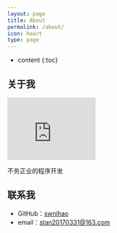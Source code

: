 ```yaml
---
layout: page
title: About
permalink: /about/
icon: heart
type: page
---
```


* content
{:toc}

## 关于我

<iframe src="https://githubbadge.appspot.com/gaohaoyang?s=1" style="border: 0;height: 142px;width: 200px;overflow: hidden;" frameBorder="0"></iframe>

不务正业的程序开发

## 联系我

* GitHub：[swnihao](https://github.com/swnihao)
* email：stan20170331@163.com

